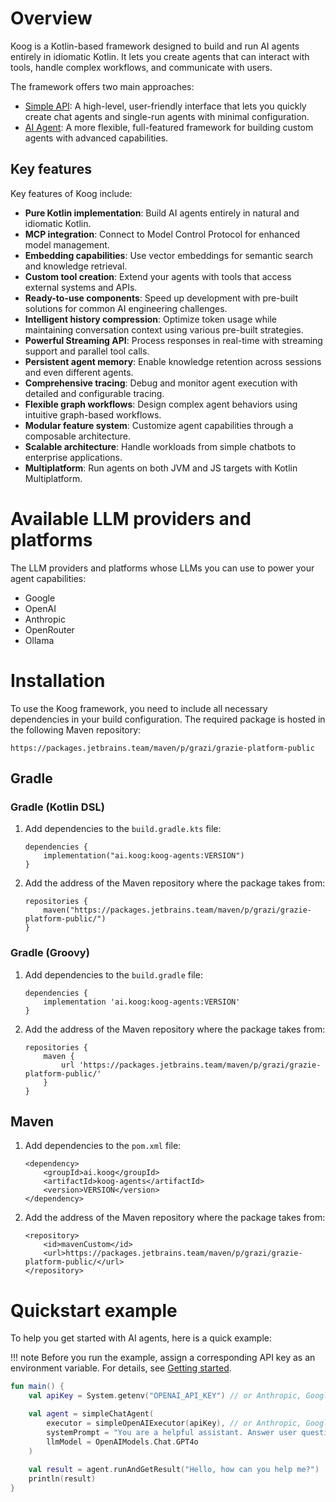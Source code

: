 # Overview

Koog is a Kotlin-based framework designed to build and run AI agents entirely in idiomatic Kotlin.
It lets you create agents that can interact with tools, handle complex workflows, and communicate with users.

The framework offers two main approaches:

* [Simple API](simple-api-getting-started): A high-level, user-friendly interface that lets you quickly create chat agents and single-run agents with minimal configuration.
* [AI Agent](ai-agent-getting-started): A more flexible, full-featured framework for building custom agents with advanced capabilities.

## Key features

Key features of Koog include:

- **Pure Kotlin implementation**: Build AI agents entirely in natural and idiomatic Kotlin.
- **MCP integration**: Connect to Model Control Protocol for enhanced model management.
- **Embedding capabilities**: Use vector embeddings for semantic search and knowledge retrieval.
- **Custom tool creation**: Extend your agents with tools that access external systems and APIs.
- **Ready-to-use components**: Speed up development with pre-built solutions for common AI engineering challenges.
- **Intelligent history compression**: Optimize token usage while maintaining conversation context using various pre-built strategies.
- **Powerful Streaming API**: Process responses in real-time with streaming support and parallel tool calls.
- **Persistent agent memory**: Enable knowledge retention across sessions and even different agents.
- **Comprehensive tracing**: Debug and monitor agent execution with detailed and configurable tracing.
- **Flexible graph workflows**: Design complex agent behaviors using intuitive graph-based workflows.
- **Modular feature system**: Customize agent capabilities through a composable architecture.
- **Scalable architecture**: Handle workloads from simple chatbots to enterprise applications.
- **Multiplatform**: Run agents on both JVM and JS targets with Kotlin Multiplatform.

# Available LLM providers and platforms

The LLM providers and platforms whose LLMs you can use to power your agent capabilities:

- Google
- OpenAI
- Anthropic
- OpenRouter
- Ollama

# Installation

To use the Koog framework, you need to include all necessary dependencies in your build configuration.
The required package is hosted in the following Maven repository:

```
https://packages.jetbrains.team/maven/p/grazi/grazie-platform-public
```

## Gradle

### Gradle (Kotlin DSL)

1. Add dependencies to the `build.gradle.kts` file:

    ```
    dependencies {
        implementation("ai.koog:koog-agents:VERSION")
    }
    ```

2. Add the address of the Maven repository where the package takes from:

    ```
    repositories {
        maven("https://packages.jetbrains.team/maven/p/grazi/grazie-platform-public/")
    }
    ```

### Gradle (Groovy)

1. Add dependencies to the `build.gradle` file:

    ```
    dependencies {
        implementation 'ai.koog:koog-agents:VERSION'
    }
    ```

2. Add the address of the Maven repository where the package takes from:

    ```
    repositories {
        maven {
            url 'https://packages.jetbrains.team/maven/p/grazi/grazie-platform-public/'
        }
    }
    ```

## Maven

1. Add dependencies to the `pom.xml` file:

    ```
    <dependency>
        <groupId>ai.koog</groupId>
        <artifactId>koog-agents</artifactId>
        <version>VERSION</version>
    </dependency>
    ```

2. Add the address of the Maven repository where the package takes from:

    ```
    <repository>
        <id>mavenCustom</id>
        <url>https://packages.jetbrains.team/maven/p/grazi/grazie-platform-public/</url>
    </repository>
    ```


# Quickstart example

To help you get started with AI agents, here is a quick example:

!!! note
    Before you run the example, assign a corresponding API key as an environment variable. For details, see [Getting started](simple-api-getting-started.md).

```kotlin
fun main() {
    val apiKey = System.getenv("OPENAI_API_KEY") // or Anthropic, Google, OpenRouter, etc.

    val agent = simpleChatAgent(
        executor = simpleOpenAIExecutor(apiKey), // or Anthropic, Google, OpenRouter, etc.
        systemPrompt = "You are a helpful assistant. Answer user questions concisely.",
        llmModel = OpenAIModels.Chat.GPT4o
    )
   
    val result = agent.runAndGetResult("Hello, how can you help me?")
    println(result)
}
```
